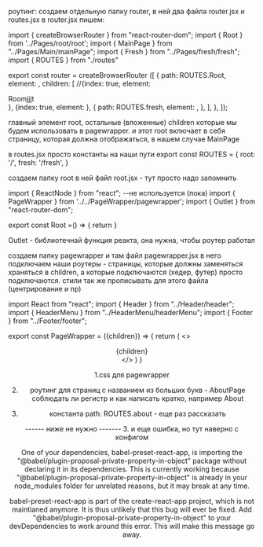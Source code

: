 
роутинг:
создаем отдельную папку router, в ней два файла router.jsx и routes.jsx
в router.jsx пишем: 

import { createBrowserRouter } from "react-router-dom";
import { Root } from '../Pages/root/root';
import { MainPage } from "../Pages/Main/mainPage";
import { Fresh } from "../Pages/fresh/fresh";
import { ROUTES } from "./routes"

export const router = createBrowserRouter ([
    {
        path: ROUTES.Root,
        element: <Root />,
        children: [
            //{index: true, element: <div>Roomjjjt</div>},
            {index: true, element: <MainPage />},
            {
                path: ROUTES.fresh,
                element: <Fresh />,
            },
        ],
    },
]);


главный элемент root, остальные (вложенные) children которые мы будем использовать в pagewrapper. и этот root включает в себя страницу,
 которая должна отображаться, в нашем случае MainPage


в routes.jsx просто константы на наши пути
export const ROUTES = {
    root: '/',
    fresh: '/fresh',
}


создаем папку root в ней файл root.jsx - тут просто надо запомнить

import { ReactNode } from "react";                  --не используется (пока)
import { PageWrapper } from '../../PageWrapper/pagewrapper';
import { Outlet } from "react-router-dom";

export const Root =() => {
    return <PageWrapper><Outlet/>  </PageWrapper>
}

Outlet - библиотечнай функция реакта, она нужна, чтобы роутер работал



создаем папку pagewrapper и там файл pagewrapper.jsx  в него подключаем
наши роутеры - страницы, которые должны заменяться храняться в children,
а которые подключаются (хедер, футер) просто подключаются. стили так же
прописывать для этого файла (центрирование и пр)


import React from "react";
import { Header } from "../Header/header";
import { HeaderMenu } from "../HeaderMenu/headerMenu";
import { Footer } from "../Footer/footer";

export const PageWrapper = ({children}) => {
    return (
        <>
        <HeaderMenu />
        <Header />
        {children}
        <Footer />
        </>
    )
}



1.css для pagewrapper

2. роутинг для страниц с названием из больших букв - AboutPage
соблюдать ли регистр и как написать кратко, например About

3. константа path: ROUTES.about - еще раз рассказать 



------ ниже не нужно -------
3. и еще ошибка, но тут наверно с конфигом

One of your dependencies, babel-preset-react-app, is importing the
"@babel/plugin-proposal-private-property-in-object" package without
declaring it in its dependencies. This is currently working because
"@babel/plugin-proposal-private-property-in-object" is already in your
node_modules folder for unrelated reasons, but it may break at any time.

babel-preset-react-app is part of the create-react-app project, which
is not maintianed anymore. It is thus unlikely that this bug will
ever be fixed. Add "@babel/plugin-proposal-private-property-in-object" to
your devDependencies to work around this error. This will make this message
go away.
  
